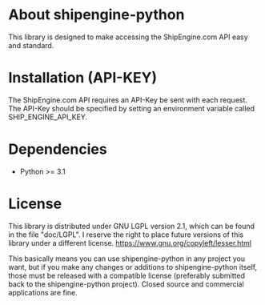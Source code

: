 # About shipengine-python
This library is designed to make accessing the ShipEngine.com API easy and standard.

# Installation (API-KEY)
The ShipEngine.com API requires an API-Key be sent with each request.  The API-Key should
be specified by setting an environment variable called SHIP_ENGINE_API_KEY.

# Dependencies
* Python >= 3.1

# License
This library is distributed under GNU LGPL version 2.1, which can be found in the file "doc/LGPL". I reserve the right to place future versions of this library under a different license. https://www.gnu.org/copyleft/lesser.html

This basically means you can use shipengine-python in any project you want, but if you make any changes or additions to shipengine-python itself, those must be released with a compatible license (preferably submitted back to the shipengine-python project). Closed source and commercial applications are fine.

